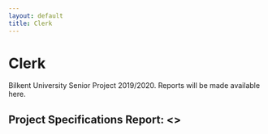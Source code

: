 ```yaml
---
layout: default
title: Clerk
---
```


# Clerk

Bilkent University Senior Project 2019/2020. Reports will be made available here.

## Project Specifications Report: <>


